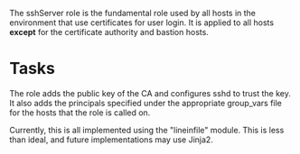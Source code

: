 The sshServer role is the fundamental role used by all hosts in the environment that use certificates for user login. It is applied to all hosts **except** for the certificate authority and bastion hosts.

# Tasks

The role adds the public key of the CA and configures sshd to trust the key. It also adds the principals specified under the appropriate group_vars file for the hosts that the role is called on.

Currently, this is all implemented using the "lineinfile" module. This is less than ideal, and future implementations may use Jinja2.
